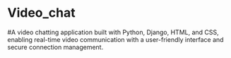 # Video_chat
#A video chatting application built with Python, Django, HTML, and CSS, enabling real-time video communication with a user-friendly interface and secure connection management.
